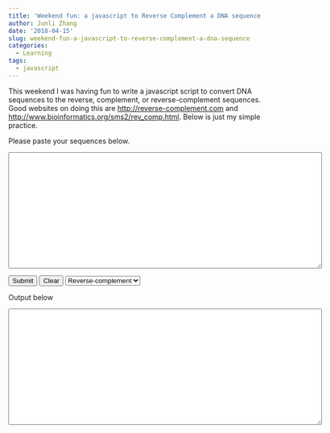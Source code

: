 ```yaml
---
title: 'Weekend fun: a javascript to Reverse Complement a DNA sequence'
author: Junli Zhang
date: '2018-04-15'
slug: weekend-fun-a-javascript-to-reverse-complement-a-dna-sequence
categories:
  - Learning
tags:
  - javascript
---
```


This weekend I was having fun to write a javascript script to convert DNA sequences to the reverse, complement, or reverse-complement sequences. Good websites on doing this are http://reverse-complement.com and http://www.bioinformatics.org/sms2/rev_comp.html. Below is just my simple practice.

<script src='/libs/simple-bioinformatics.js'></script>

<p id="demo">Please paste your sequences below.</p>

<textarea rows="15" cols="75" id="input"></textarea>
<br />

<button onclick="revcomp()">Submit</button>
<button onclick="clearseq()">Clear</button>
<select id="box1" >
    <option value="RC">Reverse-complement</option>
    <option value="R">Reverse</option>
    <option value="C">Complement</option>
</select>

<p>Output below</p>
<textarea rows="15" cols="75" id="output" ></textarea>
<br />
